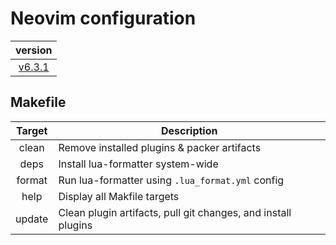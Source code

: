# Neovim configuration

|                                version                                |
| :-------------------------------------------------------------------: |
| [v6.3.1](https://github.com/vladdoster/neovim-configuration/releases) |

## Makefile

| Target | Description                                                   |
| :----: | ------------------------------------------------------------- |
| clean  | Remove installed plugins & packer artifacts                   |
|  deps  | Install lua-formatter system-wide                             |
| format | Run lua-formatter using `.lua_format.yml` config              |
|  help  | Display all Makfile targets                                   |
| update | Clean plugin artifacts, pull git changes, and install plugins |
